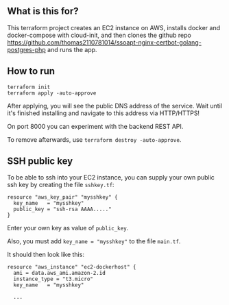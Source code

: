 ## What is this for?

This terraform project creates an EC2 instance on AWS,
installs docker and docker-compose with cloud-init,
and then clones the github repo 
https://github.com/thomas2110781014/ssoapt-nginx-certbot-golang-postgres-php
and runs the app.

## How to run

```
terraform init
terraform apply -auto-approve
```

After applying, you will see the public DNS address of the service.
Wait until it's finished installing and navigate to this address via HTTP/HTTPS!

On port 8000 you can experiment with the backend REST API.

To remove afterwards, use `terraform destroy -auto-approve`.

## SSH public key

To be able to ssh into your EC2 instance,
you can supply your own public ssh key by creating the file `sshkey.tf`:

```
resource "aws_key_pair" "mysshkey" {
  key_name   = "mysshkey"
  public_key = "ssh-rsa AAAA....."
}
```

Enter your own key as value of `public_key`.

Also, you must add `key_name = "mysshkey"` to the file `main.tf`.

It should then look like this:

```
resource "aws_instance" "ec2-dockerhost" {
  ami = data.aws_ami.amazon-2.id
  instance_type = "t3.micro"
  key_name   = "mysshkey"

  ...
```


